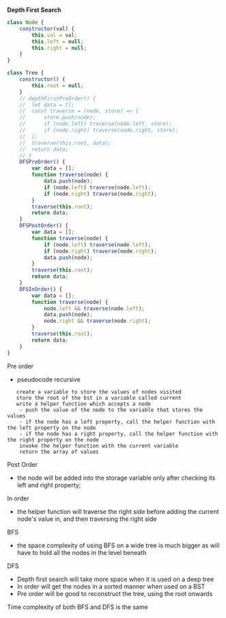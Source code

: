 **Depth First Search**

```js
class Node {
	constructor(val) {
		this.val = val;
		this.left = null;
		this.right = null;
	}
}

class Tree {
	constructor() {
		this.root = null;
	}
	// depthFirstPreOrder() {
	// 	let data = [];
	// 	const traverse = (node, store) => {
	// 		store.push(node);
	// 		if (node.left) traverse(node.left, store);
	// 		if (node.right) traverse(node.right, store);
	// 	};
	// 	traverse(this.root, data);
	// 	return data;
	// }
	DFSPreOrder() {
		var data = [];
		function traverse(node) {
			data.push(node);
			if (node.left) traverse(node.left);
			if (node.right) traverse(node.right);
		}
		traverse(this.root);
		return data;
	}
	DFSPostOrder() {
		var data = [];
		function traverse(node) {
			if (node.left) traverse(node.left);
			if (node.right) traverse(node.right);
			data.push(node);
		}
		traverse(this.root);
		return data;
	}
	DFSInOrder() {
		var data = [];
		function traverse(node) {
			node.left && traverse(node.left);
			data.push(node);
			node.right && traverse(node.right);
		}
		traverse(this.root);
		return data;
	}
}
```

Pre order

-   pseudocode recursive

```
   create a variable to store the values of nodes visited
   store the root of the bst in a variable called current
   write a helper function which accepts a node
    - push the value of the node to the variable that stores the values
    - if the node has a left property, call the helper function with the left property on the node
    - if the node has a right property, call the helper function with the right property on the node
    invoke the helper function with the current variable
    return the array of values
```

Post Order

-   the node will be added into the storage variable only after checking its left and right property;

In order

-   the helper function will traverse the right side before adding the current node's value in, and then traversing the right side

BFS

-   the space complexity of using BFS on a wide tree is much bigger as will have to hold all the nodes in the level beneath

DFS

-   Depth first search will take more space when it is used on a deep tree
-   In order will get the nodes in a sorted manner when used on a BST
-   Pre order will be good to reconstruct the tree, using the root onwards

Time complexity of both BFS and DFS is the same
